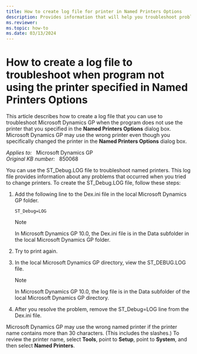 ```yaml
---
title: How to create log file for printer in Named Printers Options
description: Provides information that will help you troubleshoot problems that may occur when you print by using named printers in Microsoft Dynamics GP.
ms.reviewer: 
ms.topic: how-to
ms.date: 03/13/2024
---
```

# How to create a log file to troubleshoot when program not using the printer specified in Named Printers Options

This article describes how to create a log file that you can use to troubleshoot Microsoft Dynamics GP when the program does not use the printer that you specified in the **Named Printers Options** dialog box. Microsoft Dynamics GP may use the wrong printer even though you specifically changed the printer in the **Named Printers Options** dialog box.

_Applies to:_ &nbsp; Microsoft Dynamics GP  
_Original KB number:_ &nbsp; 850068

You can use the ST_Debug.LOG file to troubleshoot named printers. This log file provides information about any problems that occurred when you tried to change printers. To create the ST_Debug.LOG file, follow these steps:

1. Add the following line to the Dex.ini file in the local Microsoft Dynamics GP folder.

    ```console
    ST_Debug=LOG
    ```

    > [!NOTE]
    > In Microsoft Dynamics GP 10.0, the Dex.ini file is in the Data subfolder in the local Microsoft Dynamics GP folder.
2. Try to print again.
3. In the local Microsoft Dynamics GP directory, view the ST_DEBUG.LOG file.

    > [!NOTE]
    > In Microsoft Dynamics GP 10.0, the log file is in the Data subfolder of the local Microsoft Dynamics GP directory.

4. After you resolve the problem, remove the ST_Debug=LOG line from the Dex.ini file.

Microsoft Dynamics GP may use the wrong named printer if the printer name contains more than 30 characters. (This includes the slashes.) To review the printer name, select **Tools**, point to **Setup**, point to **System**, and then select **Named Printers**.
